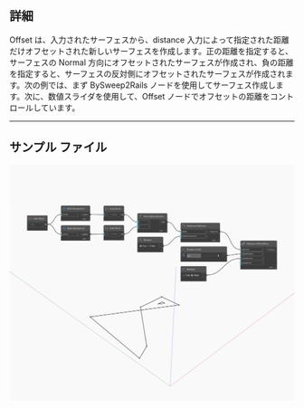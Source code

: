 ## 詳細
Offset は、入力されたサーフェスから、distance 入力によって指定された距離だけオフセットされた新しいサーフェスを作成します。正の距離を指定すると、サーフェスの Normal 方向にオフセットされたサーフェスが作成され、負の距離を指定すると、サーフェスの反対側にオフセットされたサーフェスが作成されます。次の例では、まず BySweep2Rails ノードを使用してサーフェス作成します。次に、数値スライダを使用して、Offset ノードでオフセットの距離をコントロールしています。
___
## サンプル ファイル

![Offset](./Autodesk.DesignScript.Geometry.Curve.Offset_img.jpg)

